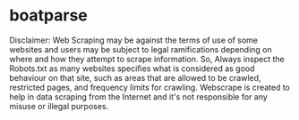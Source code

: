 # boatparse
Disclaimer:
    Web Scraping may be against the terms of use of some websites and users may be subject to legal ramifications depending on where and how they attempt to scrape information.
    So, Always inspect the Robots.txt as many websites specifies what is considered as good behaviour on that site, such as areas that are allowed to be crawled, restricted pages, and frequency limits for crawling.
    Webscrape is created to help in data scraping from the Internet and it's not responsible for any misuse or illegal purposes.
